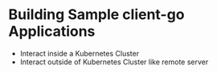 # Building Sample client-go Applications
- Interact inside a Kubernetes Cluster
- Interact outside of Kubernetes Cluster like remote server